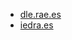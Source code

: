 * [dle.rae.es](https://dle.rae.es/apocat%C3%A1stasis)
* [iedra.es](https://iedra.es/palabras/apocat%C3%A1stasis)
